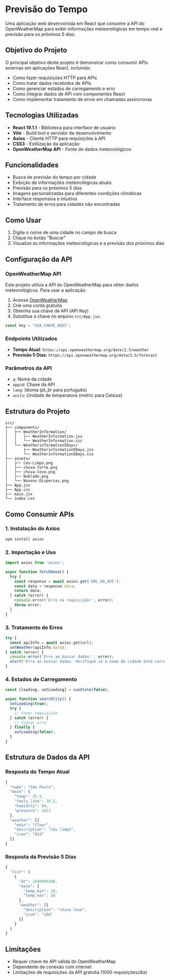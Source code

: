 # Previsão do Tempo

Uma aplicação web desenvolvida em React que consome a API do OpenWeatherMap para exibir informações meteorológicas em tempo real e previsão para os próximos 5 dias.

## Objetivo do Projeto

O principal objetivo deste projeto é demonstrar como consumir APIs externas em aplicações React, incluindo:

- Como fazer requisições HTTP para APIs
- Como tratar dados recebidos de APIs
- Como gerenciar estados de carregamento e erro
- Como integrar dados de API com componentes React
- Como implementar tratamento de erros em chamadas assíncronas

## Tecnologias Utilizadas

- **React 19.1.1** - Biblioteca para interface de usuário
- **Vite** - Build tool e servidor de desenvolvimento
- **Axios** - Cliente HTTP para requisições à API
- **CSS3** - Estilização da aplicação
- **OpenWeatherMap API** - Fonte de dados meteorológicos

## Funcionalidades

- Busca de previsão do tempo por cidade
- Exibição de informações meteorológicas atuais
- Previsão para os próximos 5 dias
- Imagens personalizadas para diferentes condições climáticas
- Interface responsiva e intuitiva
- Tratamento de erros para cidades não encontradas

## Como Usar

1. Digite o nome de uma cidade no campo de busca
2. Clique no botão "Buscar"
3. Visualize as informações meteorológicas e a previsão dos próximos dias

## Configuração da API

### OpenWeatherMap API

Este projeto utiliza a API do OpenWeatherMap para obter dados meteorológicos. Para usar a aplicação:

1. Acesse [OpenWeatherMap](https://openweathermap.org/api)
2. Crie uma conta gratuita
3. Obtenha sua chave de API (API Key)
4. Substitua a chave no arquivo `src/App.jsx`:

```javascript
const key = "SUA_CHAVE_AQUI";
```

### Endpoints Utilizados

- **Tempo Atual**: `https://api.openweathermap.org/data/2.5/weather`
- **Previsão 5 Dias**: `https://api.openweathermap.org/data/2.5/forecast`

### Parâmetros da API

- `q`: Nome da cidade
- `appid`: Chave da API
- `lang`: Idioma (pt_br para português)
- `units`: Unidade de temperatura (metric para Celsius)

## Estrutura do Projeto

```
src/
├── components/
│   ├── WeatherInformation/
│   │   ├── WeatherInformation.jsx
│   │   └── WeatherInformation.css
│   └── Weatherinformation5Days/
│       ├── Weatherinformation5Days.jsx
│       └── Weatherinformation5Days.css
├── assets/
│   ├── Ceu-Limpo.png
│   ├── chuva-forte.png
│   ├── chuva-leve.png
│   ├── Nublado.png
│   └── Nuvens-Dispersas.png
├── App.jsx
├── App.css
├── main.jsx
└── index.css
```

## Como Consumir APIs

### 1. Instalação do Axios

```bash
npm install axios
```

### 2. Importação e Uso

```javascript
import axios from 'axios';

async function fetchData() {
  try {
    const response = await axios.get('URL_DA_API');
    const data = response.data;
    return data;
  } catch (error) {
    console.error('Erro na requisição:', error);
    throw error;
  }
}
```

### 3. Tratamento de Erros

```javascript
try {
  const apiInfo = await axios.get(url);
  setWeather(apiInfo.data);
} catch (error) {
  console.error('Erro ao buscar dados:', error);
  alert('Erro ao buscar dados. Verifique se o nome da cidade está correto.');
}
```

### 4. Estados de Carregamento

```javascript
const [loading, setLoading] = useState(false);

async function searchCity() {
  setLoading(true);
  try {
    // Fazer requisição
  } catch (error) {
    // Tratar erro
  } finally {
    setLoading(false);
  }
}
```

## Estrutura de Dados da API

### Resposta do Tempo Atual

```javascript
{
  "name": "São Paulo",
  "main": {
    "temp": 25.5,
    "feels_like": 28.2,
    "humidity": 60,
    "pressure": 1013
  },
  "weather": [{
    "main": "Clear",
    "description": "céu limpo",
    "icon": "01d"
  }]
}
```

### Resposta da Previsão 5 Dias

```javascript
{
  "list": [
    {
      "dt": 1640995200,
      "main": {
        "temp_min": 20,
        "temp_max": 28
      },
      "weather": [{
        "description": "chuva leve",
        "icon": "10d"
      }]
    }
  ]
}
```

## Limitações

- Requer chave de API válida do OpenWeatherMap
- Dependente de conexão com internet
- Limitações de requisições da API gratuita (1000 requisições/dia)